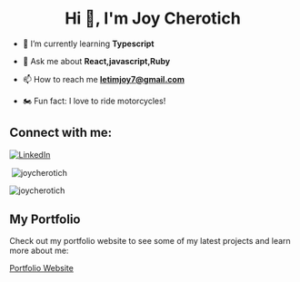 <h1 align="center">Hi 👋, I'm Joy Cherotich</h1>


- 🌱 I’m currently learning **Typescript**

- 💬 Ask me about **React,javascript,Ruby**

- 📫 How to reach me **letimjoy7@gmail.com**

- 🏍️ Fun fact: I love to ride motorcycles!

## Connect with me:

[![LinkedIn](https://img.shields.io/badge/LinkedIn-%230A66C2.svg?style=for-the-badge&logo=linkedin&logoColor=white)](https://www.linkedin.com/in/joy-letim-540979258/)

<p>&nbsp;<img align="center" src="https://github-readme-stats.vercel.app/api?username=joycherotich&show_icons=true&locale=en" alt="joycherotich" /></p>

<p><img align="center" src="https://github-readme-streak-stats.herokuapp.com/?user=joycherotich&" alt="joycherotich" /></p>

## My Portfolio

Check out my portfolio website to see some of my latest projects and learn more about me:

[Portfolio Website](https://prodigy-wd-04-6to1.vercel.app/)

